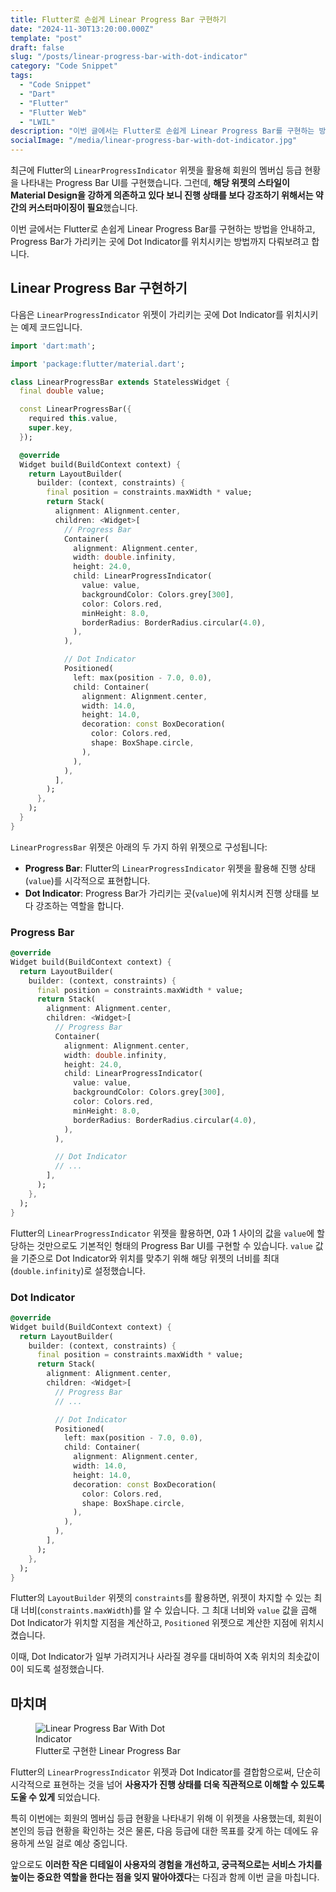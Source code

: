 ```yaml
---
title: Flutter로 손쉽게 Linear Progress Bar 구현하기
date: "2024-11-30T13:20:00.000Z"
template: "post"
draft: false
slug: "/posts/linear-progress-bar-with-dot-indicator"
category: "Code Snippet"
tags:
  - "Code Snippet"
  - "Dart"
  - "Flutter"
  - "Flutter Web"
  - "LWIL"
description: "이번 글에서는 Flutter로 손쉽게 Linear Progress Bar를 구현하는 방법을 안내하고, Progress Bar가 가리키는 곳에 Dot Indicator를 위치시키는 방법까지 다뤄보려고 합니다."
socialImage: "/media/linear-progress-bar-with-dot-indicator.jpg"
---
```


최근에 Flutter의 `LinearProgressIndicator` 위젯을 활용해 회원의 멤버십 등급 현황을 나타내는 Progress Bar UI를 구현했습니다. 그런데, **해당 위젯의 스타일이 Material
Design을 강하게 의존하고 있다 보니 진행 상태를 보다 강조하기 위해서는 약간의 커스터마이징이 필요**했습니다.

이번 글에서는 Flutter로 손쉽게 Linear Progress Bar를 구현하는 방법을 안내하고, Progress Bar가 가리키는 곳에 Dot Indicator를 위치시키는 방법까지 다뤄보려고 합니다.

## Linear Progress Bar 구현하기

다음은 `LinearProgressIndicator` 위젯이 가리키는 곳에 Dot Indicator를 위치시키는 예제 코드입니다.

```dart
import 'dart:math';

import 'package:flutter/material.dart';

class LinearProgressBar extends StatelessWidget {
  final double value;

  const LinearProgressBar({
    required this.value,
    super.key,
  });

  @override
  Widget build(BuildContext context) {
    return LayoutBuilder(
      builder: (context, constraints) {
        final position = constraints.maxWidth * value;
        return Stack(
          alignment: Alignment.center,
          children: <Widget>[
            // Progress Bar
            Container(
              alignment: Alignment.center,
              width: double.infinity,
              height: 24.0,
              child: LinearProgressIndicator(
                value: value,
                backgroundColor: Colors.grey[300],
                color: Colors.red,
                minHeight: 8.0,
                borderRadius: BorderRadius.circular(4.0),
              ),
            ),

            // Dot Indicator
            Positioned(
              left: max(position - 7.0, 0.0),
              child: Container(
                alignment: Alignment.center,
                width: 14.0,
                height: 14.0,
                decoration: const BoxDecoration(
                  color: Colors.red,
                  shape: BoxShape.circle,
                ),
              ),
            ),
          ],
        );
      },
    );
  }
}
```

`LinearProgressBar` 위젯은 아래의 두 가지 하위 위젯으로 구성됩니다:

- **Progress Bar**: Flutter의 `LinearProgressIndicator` 위젯을 활용해 진행 상태(`value`)를 시각적으로 표현합니다.
- **Dot Indicator**: Progress Bar가 가리키는 곳(`value`)에 위치시켜 진행 상태를 보다 강조하는 역할을 합니다.

### Progress Bar

```dart
@override
Widget build(BuildContext context) {
  return LayoutBuilder(
    builder: (context, constraints) {
      final position = constraints.maxWidth * value;
      return Stack(
        alignment: Alignment.center,
        children: <Widget>[
          // Progress Bar
          Container(
            alignment: Alignment.center,
            width: double.infinity,
            height: 24.0,
            child: LinearProgressIndicator(
              value: value,
              backgroundColor: Colors.grey[300],
              color: Colors.red,
              minHeight: 8.0,
              borderRadius: BorderRadius.circular(4.0),
            ),
          ),

          // Dot Indicator
          // ...
        ],
      );
    },
  );
}
```

Flutter의 `LinearProgressIndicator` 위젯을 활용하면, 0과 1 사이의 값을 `value`에 할당하는 것만으로도 기본적인 형태의 Progress Bar UI를 구현할 수 있습니다.
`value` 값을 기준으로 Dot Indicator와 위치를 맞추기 위해 해당 위젯의 너비를 최대(`double.infinity`)로 설정했습니다.

### Dot Indicator

```dart
@override
Widget build(BuildContext context) {
  return LayoutBuilder(
    builder: (context, constraints) {
      final position = constraints.maxWidth * value;
      return Stack(
        alignment: Alignment.center,
        children: <Widget>[
          // Progress Bar
          // ...

          // Dot Indicator
          Positioned(
            left: max(position - 7.0, 0.0),
            child: Container(
              alignment: Alignment.center,
              width: 14.0,
              height: 14.0,
              decoration: const BoxDecoration(
                color: Colors.red,
                shape: BoxShape.circle,
              ),
            ),
          ),
        ],
      );
    },
  );
}
```

Flutter의 `LayoutBuilder` 위젯의 `constraints`를 활용하면, 위젯이 차지할 수 있는 최대 너비(`constraints.maxWidth`)를 알 수 있습니다. 그 최대 너비와 `value`
값을 곱해 Dot Indicator가 위치할 지점을 계산하고, `Positioned` 위젯으로 계산한 지점에 위치시켰습니다.

이때, Dot Indicator가 일부 가려지거나 사라질 경우를 대비하여 X축 위치의 최솟값이 0이 되도록 설정했습니다.

## 마치며

<figure class="float-left" style="width: 240px">
	<img src="/media/linear-progress-bar-with-dot-indicator.jpg" alt="Linear Progress Bar With Dot Indicator">
	<figcaption>Flutter로 구현한 Linear Progress Bar</figcaption>
</figure>

Flutter의 `LinearProgressIndicator` 위젯과 Dot Indicator를 결합함으로써, 단순히 시각적으로 표현하는 것을 넘어 **사용자가 진행 상태를 더욱 직관적으로 이해할 수 있도록 도울 수
있게** 되었습니다.

특히 이번에는 회원의 멤버십 등급 현황을 나타내기 위해 이 위젯을 사용했는데, 회원이 본인의 등급 현황을 확인하는 것은 물론, 다음 등급에 대한 목표를 갖게 하는 데에도 유용하게 쓰일 걸로 예상 중입니다.

앞으로도 **이러한 작은 디테일이 사용자의 경험을 개선하고, 궁극적으로는 서비스 가치를 높이는 중요한 역할을 한다는 점을 잊지 말아야겠다**는 다짐과 함께 이번 글을 마칩니다.

